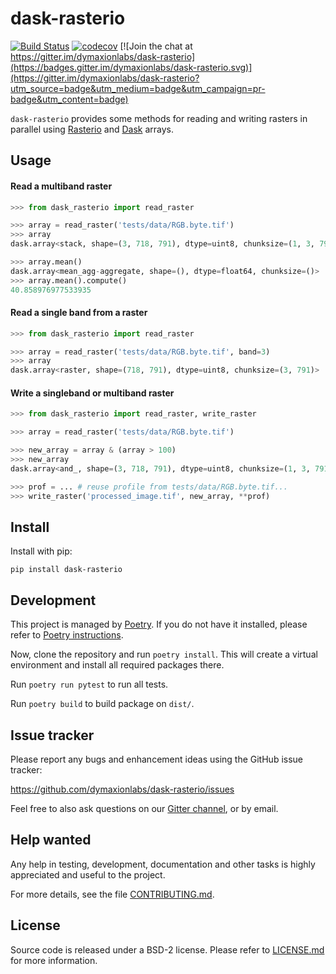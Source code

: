 # dask-rasterio

[![Build Status](https://travis-ci.org/dymaxionlabs/dask-rasterio.svg?branch=master)](https://travis-ci.org/dymaxionlabs/dask-rasterio)
[![codecov](https://codecov.io/gh/dymaxionlabs/dask-rasterio/branch/master/graph/badge.svg)](https://codecov.io/gh/dymaxionlabs/dask-rasterio) [![Join the chat at https://gitter.im/dymaxionlabs/dask-rasterio](https://badges.gitter.im/dymaxionlabs/dask-rasterio.svg)](https://gitter.im/dymaxionlabs/dask-rasterio?utm_source=badge&utm_medium=badge&utm_campaign=pr-badge&utm_content=badge)

`dask-rasterio` provides some methods for reading and writing rasters in
parallel using [Rasterio](https://github.com/mapbox/rasterio) and
[Dask](https://dask.pydata.org) arrays.


## Usage

#### Read a multiband raster

```python
>>> from dask_rasterio import read_raster

>>> array = read_raster('tests/data/RGB.byte.tif')
>>> array
dask.array<stack, shape=(3, 718, 791), dtype=uint8, chunksize=(1, 3, 791)>

>>> array.mean()
dask.array<mean_agg-aggregate, shape=(), dtype=float64, chunksize=()>
>>> array.mean().compute()
40.858976977533935
```

#### Read a single band from a raster

```python
>>> from dask_rasterio import read_raster

>>> array = read_raster('tests/data/RGB.byte.tif', band=3)
>>> array
dask.array<raster, shape=(718, 791), dtype=uint8, chunksize=(3, 791)>
```

#### Write a singleband or multiband raster

```python
>>> from dask_rasterio import read_raster, write_raster

>>> array = read_raster('tests/data/RGB.byte.tif')

>>> new_array = array & (array > 100)
>>> new_array
dask.array<and_, shape=(3, 718, 791), dtype=uint8, chunksize=(1, 3, 791)>

>>> prof = ... # reuse profile from tests/data/RGB.byte.tif...
>>> write_raster('processed_image.tif', new_array, **prof)
```

## Install

Install with pip:

```
pip install dask-rasterio
```

## Development

This project is managed by [Poetry](https://github.com/sdispater/poetry).  If
you do not have it installed, please refer to 
[Poetry instructions](https://github.com/sdispater/poetry#installation).

Now, clone the repository and run `poetry install`.  This will create a virtual
environment and install all required packages there.

Run `poetry run pytest` to run all tests.

Run `poetry build` to build package on `dist/`.


## Issue tracker

Please report any bugs and enhancement ideas using the GitHub issue tracker:

  https://github.com/dymaxionlabs/dask-rasterio/issues

Feel free to also ask questions on our
[Gitter channel](https://gitter.im/dymaxionlabs/dask-rasterio), or by email.


## Help wanted

Any help in testing, development, documentation and other tasks is highly
appreciated and useful to the project.

For more details, see the file [CONTRIBUTING.md](CONTRIBUTING.md).


## License

Source code is released under a BSD-2 license.  Please refer to
[LICENSE.md](LICENSE.md) for more information.
